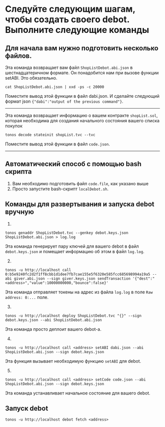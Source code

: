 # Cледуйте следующим шагам, чтобы создать своего debot. Выполните следующие команды

##  Для начала вам нужно подготовить несколько файлов.
Эта команда возвращает вам файл `ShopListDebot.abi.json` в шестнадцатеричном формате. Он понадобится нам при вызове функции setABI. Это обязательно.
```shell 
cat ShopListDebot.abi.json | xxd -ps -c 20000
``` 
Поместите вывод этой функции в файл dabi.json. И сделайте следующий формат json `{"dabi":"output of the previous command"}`.

---  
Эта команда возвращает информацию о вашем контракте `shopList.sol`, которая необходима для создания начального состояния вашего списка покупок
```shell 
tonos decode stateinit shopList.tvc --tvc
```  
Поместите вывод этой функции в файл `code.json`.
  
---  
## Автоматический способ с помощью bash  скрипта
1. Вам необходимо подготовить файл `code.file`, как указано выше
2. Просто запустите bash-скрипт `localDebot.sh`.

## Команды для развертывания и запуска debot вручную
1.
```  
tonos genaddr ShopListDebot.tvc --genkey debot.keys.json ShopListDebot.abi.json > log.log  
``` 
Эта команда генерирует пару ключей для вашего debot в файл `debot.keys.json` и помещает информацию об этом в файл `log.log`.

2.
```  
tonos -u http://localhost call 0:b5e9240fc2d2f1ff8cbb1d1dee7fb7cae155e5f6320e585fcc685698994a19a5 --abi giver.abi.json --sign giver.keys.json sendTransaction '{"dest":"<address>","value":10000000000,"bounce":false}'  
``` 
Эта команда отправляет токены на адрес из файла `log.log` в поле `Raw address: 0:...` поле.

3.
```  
tonos -u http://localhost deploy ShopListDebot.tvc "{}" --sign debot.keys.json --abi ShopListDebot.abi.json  
```  
Эта команда просто деплоит вашего debot-а.

4.
```  
tonos -u http://localhost call <address> setABI dabi.json --abi ShopListDebot.abi.json --sign debot.keys.json  
```  
Эта функция вызывает необходимую функцию `setABI` для debot.

5.
```  
tonos -u http://localhost call <address> setCode code.json --abi ShopListDebot.abi.json --sign debot.keys.json  
```  
Эта команда устанавливает начальное состояние для вашего debot.

## Запуск debot
```  
tonos -u http://localhost debot fetch <address>  
```